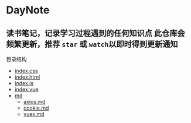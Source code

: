 
# DayNote
读书笔记，记录学习过程遇到的任何知识点
此仓库会频繁更新，推荐 `star` 或 `watch`以即时得到更新通知
---
目录结构
- [index.css](/index.css)
- [index.html](/index.html)
- [index.js](/index.js)
- [index.vue](/index.vue)
- [md](/md)
	- [axios.md](/md/axios.md)
	- [cookie.md](/md/cookie.md)
	- [vuex.md](/md/vuex.md)
